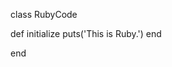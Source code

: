 <!-- >>>>>> BEGIN GENERATED FILE (include): SOURCE C:/Users/Burdette/Documents/GitHub/markdown_helper/test/include/templates/nested.md -->
<!-- >>>>>> BEGIN INCLUDED FILE (verbatim): SOURCE C:/Users/Burdette/Documents/GitHub/markdown_helper/test/include/templates/ruby_verbatim.md -->
<!-- >>>>>> BEGIN INCLUDED FILE (verbatim): SOURCE C:/Users/Burdette/Documents/GitHub/markdown_helper/test/include/templates/../includes/ruby.rb -->
class RubyCode

  def initialize
    puts('This is Ruby.')
  end

end
<!-- <<<<<< END INCLUDED FILE (verbatim): SOURCE C:/Users/Burdette/Documents/GitHub/markdown_helper/test/include/templates/../includes/ruby.rb -->
<!-- <<<<<< END INCLUDED FILE (verbatim): SOURCE C:/Users/Burdette/Documents/GitHub/markdown_helper/test/include/templates/ruby_verbatim.md -->
<!-- <<<<<< END GENERATED FILE (include): SOURCE C:/Users/Burdette/Documents/GitHub/markdown_helper/test/include/templates/nested.md -->
